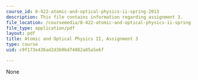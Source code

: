 ```yaml
---
course_id: 8-422-atomic-and-optical-physics-ii-spring-2013
description: This file contains information regarding assignment 3.
file_location: /coursemedia/8-422-atomic-and-optical-physics-ii-spring-2013/c9f173e436ad2d3b9bd74082a85a5e6f_MIT8_422S13_hw3.pdf
file_type: application/pdf
layout: pdf
title: Atomic and Optical Physics II, Assignment 3
type: course
uid: c9f173e436ad2d3b9bd74082a85a5e6f

---
```

None